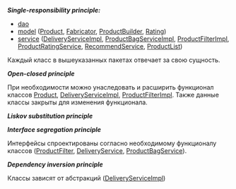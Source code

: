 _**Single-responsibility principle:**_
* [dao](https://github.com/VRR141/products/blob/main/src/main/java/org/example/dao/ProductDAOImpl.java)
* [model](https://github.com/VRR141/products/tree/main/src/main/java/org/example/model) ([Product](https://github.com/VRR141/products/blob/main/src/main/java/org/example/model/Product.java), [Fabricator](https://github.com/VRR141/products/blob/main/src/main/java/org/example/model/Fabricator.java), [ProductBuilder](https://github.com/VRR141/products/blob/main/src/main/java/org/example/model/ProductBuilder.java), [Rating](https://github.com/VRR141/products/blob/main/src/main/java/org/example/model/Rating.java))
* [service](https://github.com/VRR141/products/tree/main/src/main/java/org/example/service) ([DeliveryServiceImpl](https://github.com/VRR141/products/blob/main/src/main/java/org/example/service/Delivery/DeliveryServiceImpl.java), [ProductBagServiceImpl](https://github.com/VRR141/products/blob/main/src/main/java/org/example/service/ProductBagService/ProductBagServiceImpl.java), [ProductFilterImpl](https://github.com/VRR141/products/blob/main/src/main/java/org/example/service/ProductFIlter/ProductFilterImpl.java), [ProductRatingService](https://github.com/VRR141/products/blob/main/src/main/java/org/example/service/ProductRating/ProductRatingService.java), [RecommendService](https://github.com/VRR141/products/blob/main/src/main/java/org/example/service/Recommend/RecommendService.java), [ProductList](https://github.com/VRR141/products/blob/main/src/main/java/org/example/service/ProductList.java))

Каждый класс в вышеуказанных пакетах отвечает за свою сущность.

_**Open-closed principle**_

При необходимости можно унаследовать и расширить функционал классов [Product](https://github.com/VRR141/products/blob/main/src/main/java/org/example/model/Product.java#L9), [DeliveryServiceImpl](https://github.com/VRR141/products/blob/main/src/main/java/org/example/service/Delivery/DeliveryServiceImpl.java), [ProductFilterImpl](https://github.com/VRR141/products/blob/main/src/main/java/org/example/service/ProductFIlter/ProductFilterImpl.java).
Также данные классы закрыты для изменения функционала.

**_Liskov substitution principle_**

**_Interface segregation principle_**

Интерфейсы спроектированы согласно необходимому функционалу классов ([ProductFilter](https://github.com/VRR141/products/blob/main/src/main/java/org/example/service/ProductFIlter/ProductFilter.java), [DeliveryService](https://github.com/VRR141/products/blob/main/src/main/java/org/example/service/Delivery/DeliveryService.java), [ProductBagService](https://github.com/VRR141/products/blob/main/src/main/java/org/example/service/ProductBagService/ProductBagService.java)).

**_Dependency inversion principle_**

Классы зависят от абстракций ([DeliveryServiceImpl](https://github.com/VRR141/products/blob/main/src/main/java/org/example/service/Delivery/DeliveryServiceImpl.java#L7))